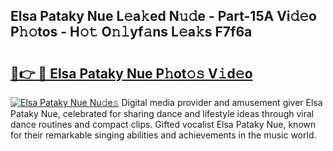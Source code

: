 ## Elsa Pataky Nue L𝚎a𝚔ed N𝚞𝚍e - Part-15A Vi𝚍𝚎o P𝚑𝚘tos - H𝚘𝚝 O𝚗𝚕yf𝚊ns L𝚎a𝚔s F7f6a

# <h2><a href="http://kf9lro5.oniu.top/?m=Elsa+Pataky+Nue">🔗👉 🔴 Elsa Pataky Nue P𝚑ot𝚘𝚜 V𝚒d𝚎o</a></h2>

[![Elsa Pataky Nue Nu𝚍e𝚜](https://i.imgur.com/0qMVB7G.gif)](http://kf9lro5.oniu.top/?m=Elsa+Pataky+Nue)
Digital media provider and amusement giver Elsa Pataky Nue, celebrated for sharing dance and lifestyle ideas through viral dance routines and compact clips. Gifted vocalist Elsa Pataky Nue, known for their remarkable singing abilities and achievements in the music world.  

